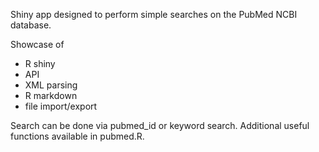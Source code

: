 Shiny app designed to perform simple searches on the PubMed NCBI database. 

Showcase of 
- R shiny
- API 
- XML parsing 
- R markdown
- file import/export

Search can be done via pubmed_id or keyword search. 
Additional useful functions available in pubmed.R. 
